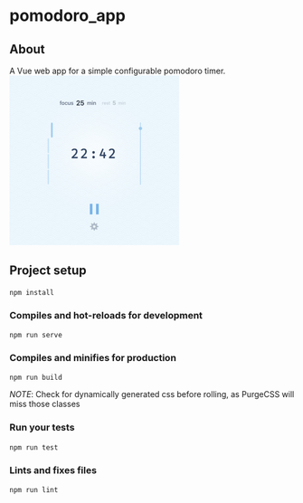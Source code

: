 # pomodoro_app

## About
A Vue web app for a simple configurable pomodoro timer.  
<img src="/img/app_screenshot.png" alt="Screenshot" width="300px"></img>

## Project setup
```
npm install
```

### Compiles and hot-reloads for development
```
npm run serve
```

### Compiles and minifies for production
```
npm run build
```  
*NOTE*: Check for dynamically generated css before rolling, as PurgeCSS will miss those classes

### Run your tests
```
npm run test
```

### Lints and fixes files
```
npm run lint
```

